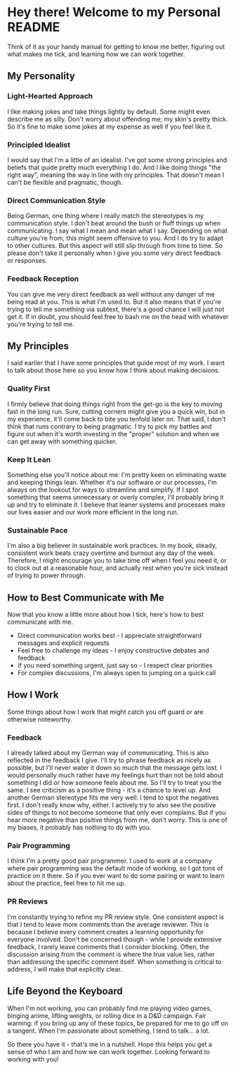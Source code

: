 # Hey there! Welcome to my Personal README

Think of it as your handy manual for getting to know me better, figuring out what makes me tick, and learning how we can work together.

## My Personality

### Light-Hearted Approach

I like making jokes and take things lightly by default. Some might even describe me as silly. Don't worry about offending me; my skin's pretty thick. So it's fine to make some jokes at my expense as well if you feel like it.

### Principled Idealist

I would say that I'm a little of an idealist. I've got some strong principles and beliefs that guide pretty much everything I do. And I like doing things "the right way", meaning the way in line with my principles. That doesn't mean I can't be flexible and pragmatic, though.

### Direct Communication Style

Being German, one thing where I really match the stereotypes is my communication style. I don't beat around the bush or fluff things up when communicating. I say what I mean and mean what I say. Depending on what culture you're from, this might seem offensive to you. And I do try to adapt to other cultures. But this aspect will still slip through from time to time. So please don't take it personally when I give you some very direct feedback or responses.

### Feedback Reception

You can give me very direct feedback as well without any danger of me being mad at you. This is what I'm used to. But it also means that if you're trying to tell me something via subtext, there's a good chance I will just not get it. If in doubt, you should feel free to bash me on the head with whatever you're trying to tell me.

## My Principles

I said earlier that I have some principles that guide most of my work. I want to talk about those here so you know how I think about making decisions.

### Quality First

I firmly believe that doing things right from the get-go is the key to moving fast in the long run. Sure, cutting corners might give you a quick win, but in my experience, it'll come back to bite you tenfold later on. That said, I don't think that runs contrary to being pragmatic. I try to pick my battles and figure out when it's worth investing in the "proper" solution and when we can get away with something quicker.

### Keep It Lean

Something else you'll notice about me: I'm pretty keen on eliminating waste and keeping things lean. Whether it's our software or our processes, I'm always on the lookout for ways to streamline and simplify. If I spot something that seems unnecessary or overly complex, I'll probably bring it up and try to eliminate it. I believe that leaner systems and processes make our lives easier and our work more efficient in the long run.

### Sustainable Pace

I'm also a big believer in sustainable work practices. In my book, steady, consistent work beats crazy overtime and burnout any day of the week. Therefore, I might encourage you to take time off when I feel you need it, or to clock out at a reasonable hour, and actually rest when you're sick instead of trying to power through.

## How to Best Communicate with Me

Now that you know a little more about how I tick, here's how to best communicate with me.

- Direct communication works best - I appreciate straightforward messages and explicit requests
- Feel free to challenge my ideas - I enjoy constructive debates and feedback
- If you need something urgent, just say so - I respect clear priorities
- For complex discussions, I'm always open to jumping on a quick call

## How I Work

Some things about how I work that might catch you off guard or are otherwise noteworthy.

### Feedback

I already talked about my German way of communicating. This is also reflected in the feedback I give. I'll try to phrase feedback as nicely as possible, but I'll never water it down so much that the message gets lost. I would personally much rather have my feelings hurt than not be told about something I did or how someone feels about me. So I'll try to treat you the same. I see criticism as a positive thing - it's a chance to level up. And another German stereotype fits me very well: I tend to spot the negatives first. I don't really know why, either. I actively try to also see the positive sides of things to not become someone that only ever complains. But if you hear more negative than positive things from me, don't worry. This is one of my biases, it probably has nothing to do with you.

### Pair Programming

I think I'm a pretty good pair programmer. I used to work at a company where pair programming was the default mode of working, so I got tons of practice on it there. So if you ever want to do some pairing or want to learn about the practice, feel free to hit me up.

### PR Reviews

I'm constantly trying to refine my PR review style. One consistent aspect is that I tend to leave more comments than the average reviewer. This is because I believe every comment creates a learning opportunity for everyone involved. Don't be concerned though - while I provide extensive feedback, I rarely leave comments that I consider blocking. Often, the discussion arising from the comment is where the true value lies, rather than addressing the specific comment itself. When something is critical to address, I will make that explicitly clear.

## Life Beyond the Keyboard

When I'm not working, you can probably find me playing video games, binging anime, lifting weights, or rolling dice in a D&D campaign. Fair warning: if you bring up any of these topics, be prepared for me to go off on a tangent. When I'm passionate about something, I tend to talk... a lot.

So there you have it - that's me in a nutshell. Hope this helps you get a sense of who I am and how we can work together. Looking forward to working with you!
